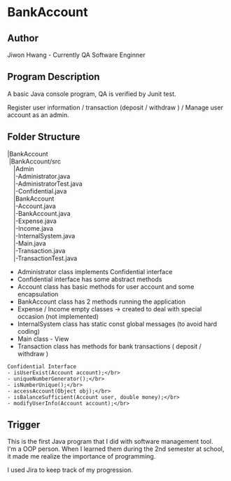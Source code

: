 # BankAccount

## Author
Jiwon Hwang - Currently QA Software Enginner</br>

## Program Description
A basic Java console program, QA is verified by Junit test.</br>

Register user information / transaction (deposit / withdraw ) / Manage user account as an admin.</br>

## Folder Structure
|BankAccount</br> 
&nbsp;|BankAccount/src</br>
&emsp;|Admin</br> 
&emsp;|-Administrator.java</br> 
&emsp;|-AdministratorTest.java</br> 
&emsp;|-Confidential.java</br> 
&emsp;|BankAccount</br> 
&emsp;|-Account.java</br> 
&emsp;|-BankAccount.java</br> 
&emsp;|-Expense.java</br> 
&emsp;|-Income.java</br> 
&emsp;|-InternalSystem.java</br> 
&emsp;|-Main.java</br> 
&emsp;|-Transaction.java</br>
&emsp;|-TransactionTest.java</br> 
  
 * Administrator class implements Confidential interface</br>
 * Confidential interface has some abstract methods</br>
 * Account class has basic methods for user account and some encapsulation</br>
 * BankAccount class has 2 methods running the application</br>
 * Expense / Income empty classes -> created to deal with special occasion (not implemented)</br>
 * InternalSystem class has static const global messages (to avoid hard coding)</br>
 * Main class - View</br>
 * Transaction class has methods for bank transactions ( deposit / withdraw )</br>
 
 ```
 Confidential Interface
 - isUserExist(Account account);</br>
 - uniqueNumberGenerator();</br>
 - isNumberUnique();</br>
 - accessAccount(Object obj);</br>
 - isBalanceSufficient(Account user, double money);</br>
 - modifyUserInfo(Account account);</br>
 ```

## Trigger
This is the first Java program that I did with software management tool.</br>
I'm a OOP person. When I learned them during the 2nd semester at school, it made me realize the importance of programming.</br>

I used Jira to keep track of my progression.</br>
